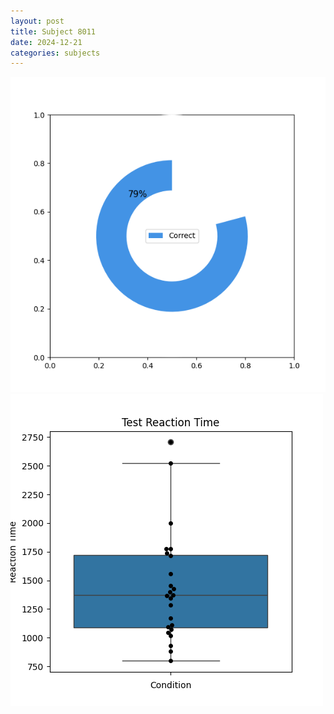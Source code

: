```yaml
---
layout: post
title: Subject 8011
date: 2024-12-21
categories: subjects
---
```


![](data/8011/run-10/8011_FN_acc_test.png)
![](data/8011/run-10/8011_FN_rt.png)

